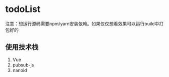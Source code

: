 # todoList

注意：想运行源码需要npm/yarn安装依赖。如果仅仅想看效果可以运行build中打包好的

## 使用技术栈

1. Vue
2. pubsub-js
3. nanoid

